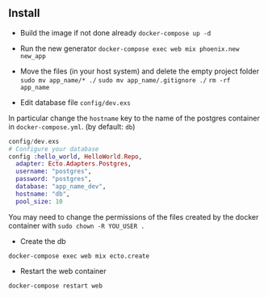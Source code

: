## Install

* Build the image if not done already
`docker-compose up -d`

* Run the new generator
`docker-compose exec web mix phoenix.new new_app`

* Move the files (in your host system) and delete the empty project folder
`sudo mv app_name/* ./`
`sudo mv app_name/.gitignore ./`
`rm -rf app_name`

* Edit database file `config/dev.exs`

In particular change the `hostname` key to the name of the postgres container in `docker-compose.yml`. (by default: `db`)

~~~ elixir
config/dev.exs
# Configure your database
config :hello_world, HelloWorld.Repo,
  adapter: Ecto.Adapters.Postgres,
  username: "postgres",
  password: "postgres",
  database: "app_name_dev",
  hostname: "db",
  pool_size: 10

~~~

You may need to change the permissions of the files created by the docker container with `sudo chown -R YOU_USER .`

* Create the db

`docker-compose exec web mix ecto.create`

* Restart the web container

`docker-compose restart web`